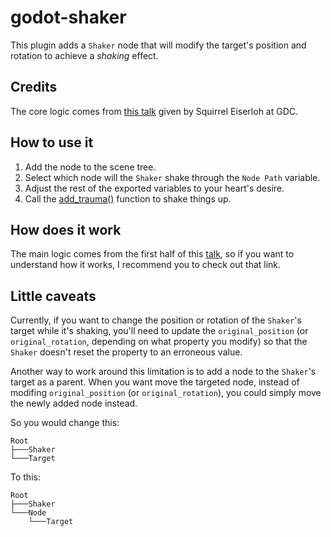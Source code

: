 # godot-shaker

This plugin adds a `Shaker` node that will modify the target's position and rotation to achieve a _shaking_ effect.

## Credits

The core logic comes from [this talk](https://www.youtube.com/watch?v=tu-Qe66AvtY) given by Squirrel Eiserloh at GDC.

## How to use it

1. Add the node to the scene tree.
2. Select which node will the `Shaker` shake through the `Node Path` variable.
3. Adjust the rest of the exported variables to your heart's desire.
4. Call the [add_trauma()](https://github.com/Awkor/godot-shaker/blob/master/addons/shaker/source/ShakerNode.gd#L95) function to shake things up.

## How does it work

The main logic comes from the first half of this [talk](https://www.youtube.com/watch?v=tu-Qe66AvtY), so if you want to understand how it works, I recommend you to check out that link.

## Little caveats

Currently, if you want to change the position or rotation of the `Shaker`'s target while it's shaking, you'll need to update the `original_position` (or `original_rotation`, depending on what property you modify) so that the `Shaker` doesn't reset the property to an erroneous value.

Another way to work around this limitation is to add a node to the `Shaker`'s target as a parent. When you want move the targeted node, instead of modifing `original_position` (or `original_rotation`), you could simply move the newly added node instead.

So you would change this:

```
Root
├───Shaker
└───Target
```

To this:

```
Root
├───Shaker
└───Node
    └───Target
```
